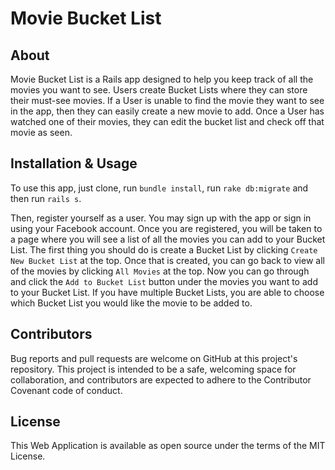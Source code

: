 # Movie Bucket List

## About

Movie Bucket List is a Rails app designed to help you keep track of all the movies you want to see. Users create Bucket Lists where they can store their must-see movies. If a User is unable to find the movie they want to see in the app, then they can easily create a new movie to add. Once a User has watched one of their movies, they can edit the bucket list and check off that movie as seen.

## Installation & Usage

To use this app, just clone, run `bundle install`, run `rake db:migrate` and then run `rails s`.

Then, register yourself as a user. You may sign up with the app or sign in using your Facebook account. Once you are registered, you will be taken to a page where you will see a list of all the movies you can add to your Bucket List. The first thing you should do is create a Bucket List by clicking `Create New Bucket List` at the top. Once that is created, you can go back to view all of the movies by clicking `All Movies` at the top. Now you can go through and click the `Add to Bucket List` button under the movies you want to add to your Bucket List. If you have multiple Bucket Lists, you are able to choose which Bucket List you would like the movie to be added to.

## Contributors

Bug reports and pull requests are welcome on GitHub at this project's repository. This project is intended to be a safe, welcoming space for collaboration, and contributors are expected to adhere to the Contributor Covenant code of conduct.


## License

This Web Application is available as open source under the terms of the MIT License.
